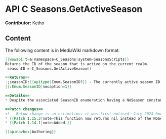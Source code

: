 # API C Seasons.GetActiveSeason

**Contributor:** Ketho

## Content

The following content is in MediaWiki markdown format:

```mediawiki
{{wowapi|t=a|namespace=C_Seasons|system=SeasonsScripts}}
Returns the ID of the season that is active on the current realm.
 seasonID = C_Seasons.GetActiveSeason()

==Returns==
:;seasonID:{{apitype|Enum.SeasonID?}} - The currently active season ID, if one is active.
{{:Enum.SeasonID|nocaption=1}}

==Details==
* Despite the associated SeasonID enumeration having a NoSeason constant defined, this value is presently unused and the function will instead return nil if no season is active.

==Patch changes==
<!-- Below change is an estimation; it was first noticed ~July 2024 however it may be older. -->
* {{Patch 1.15.3|note=This function now returns nil instead of the NoSeason constant if no season is active.}}
* {{Patch 1.14.1|note=Added.}}

{{apinavbox|Authoring}}
```